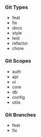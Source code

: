 ### Git Types

-   feat
-   fix
-   docs
-   style
-   test
-   refactor
-   chore

### Git Scopes

-   auth
-   api
-   ui
-   core
-   db
-   config
-   utils

### Git Branches

-   feat
-   fix
